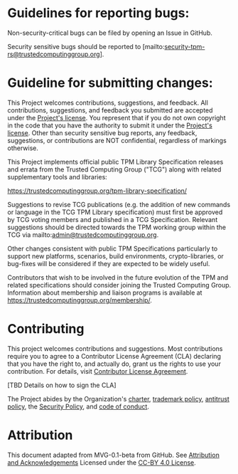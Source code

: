 # Guidelines for reporting bugs:

Non-security-critical bugs can be filed by opening an Issue in GitHub.

Security sensitive bugs should be reported to
[mailto:security-tpm-rs@trustedcomputinggroup.org].

# Guideline for submitting changes:

This Project welcomes contributions, suggestions, and feedback. All
contributions, suggestions, and feedback you submitted are accepted under the
[Project's license](./LICENSE.md). You represent that if you do not own
copyright in the code that you have the authority to submit it under the
[Project's license](./LICENSE.md). Other than security sensitive bug reports, any
feedback, suggestions, or contributions are NOT confidential, regardless of markings
otherwise.

This Project implements official public TPM Library Specification releases and
errata from the Trusted Computing Group ("TCG") along with related supplementary
tools and libraries:

https://trustedcomputinggroup.org/tpm-library-specification/

Suggestions to revise TCG publications (e.g. the addition of new commands or
language in the TCG TPM Library specification) must first be approved by TCG
voting members and published in a TCG Specification.  Relevant suggestions
should be directed towards the TPM working group within the TCG via
mailto:admin@trustedcomputinggroup.org.

Other changes consistent with public TPM Specifications particularly to support
new platforms, scenarios, build environments, crypto-libraries, or bug-fixes
will be considered if they are expected to be widely useful.

Contributors that wish to be involved in the future evolution of the TPM and related
specifications should consider joining the Trusted Computing Group.  Information
about membership and liaison programs is available at
https://trustedcomputinggroup.org/membership/.

# Contributing

This project welcomes contributions and suggestions. Most contributions require
you to agree to a Contributor License Agreement (CLA) declaring that you have
the right to, and actually do, grant us the rights to use your contribution. For
details, visit
[Contributor License Agreement](../org-docs/CONTRIBUTOR-LICENSE-AGREEMENT.md).

[TBD Details on how to sign the CLA]

<!--When you submit a pull request, a CLA-bot will automatically determine whether
you need to provide a CLA and decorate the PR appropriately (e.g., label,
comment). Simply follow the instructions provided by the bot. You will only need
to do this once per Project.-->

The Project abides by the Organization's
[charter](../org-docs//CHARTER.md),
[trademark policy](../org-docs/TRADEMARKS.md),
[antitrust policy](../org-docs/ANTITRUST.md),
the [Security Policy](./SECURITY.md),
and [code of conduct](../org-docs/CODE-OF-CONDUCT.md).

# Attribution

This document adapted from MVG-0.1-beta from GitHub.
See [Attribution and Acknowledgements](../org-docs/ACKNOWLEDGEMENTS.md)
Licensed under the [CC-BY 4.0 License](https://creativecommons.org/licenses/by-sa/4.0/).
